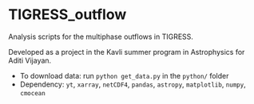 # TIGRESS_outflow
Analysis scripts for the multiphase outflows in TIGRESS. 

Developed as a project in the Kavli summer program in Astrophysics for Aditi Vijayan.

* To download data: run `python get_data.py` in the `python/` folder
* Dependency: `yt`, `xarray`, `netCDF4`, `pandas`, `astropy`, `matplotlib`, `numpy`, `cmocean`
